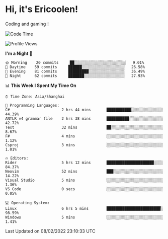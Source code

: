 # Hi, it's Ericoolen!
Coding and gaming！

<!--START_SECTION:waka-->
![Code Time](http://img.shields.io/badge/Code%20Time-172%20hrs%2034%20mins-blue)

![Profile Views](http://img.shields.io/badge/Profile%20Views-0-blue)

**I'm a Night 🦉** 

```text
🌞 Morning    20 commits     ██░░░░░░░░░░░░░░░░░░░░░░░   9.01% 
🌆 Daytime    59 commits     ██████░░░░░░░░░░░░░░░░░░░   26.58% 
🌃 Evening    81 commits     █████████░░░░░░░░░░░░░░░░   36.49% 
🌙 Night      62 commits     ███████░░░░░░░░░░░░░░░░░░   27.93%

```


📊 **This Week I Spent My Time On** 

```text
⌚︎ Time Zone: Asia/Shanghai

💬 Programming Languages: 
C#                       2 hrs 44 mins       ███████████░░░░░░░░░░░░░░   44.39% 
ANTLR v4 grammar file    2 hrs 38 mins       ██████████░░░░░░░░░░░░░░░   42.72% 
Text                     32 mins             ██░░░░░░░░░░░░░░░░░░░░░░░   8.67% 
F#                       4 mins              ░░░░░░░░░░░░░░░░░░░░░░░░░   1.12% 
Csproj                   3 mins              ░░░░░░░░░░░░░░░░░░░░░░░░░   1.01%

🔥 Editors: 
Rider                    5 hrs 12 mins       █████████████████████░░░░   84.37% 
Neovim                   52 mins             ███░░░░░░░░░░░░░░░░░░░░░░   14.22% 
Visual Studio            5 mins              ░░░░░░░░░░░░░░░░░░░░░░░░░   1.36% 
VS Code                  0 secs              ░░░░░░░░░░░░░░░░░░░░░░░░░   0.05%

💻 Operating System: 
Linux                    6 hrs 5 mins        ████████████████████████░   98.59% 
Windows                  5 mins              ░░░░░░░░░░░░░░░░░░░░░░░░░   1.41%

```


 Last Updated on 08/02/2022 23:10:33 UTC
<!--END_SECTION:waka-->

